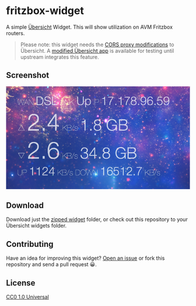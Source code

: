 fritzbox-widget
==========================

A simple [Übersicht](http://tracesof.net/uebersicht/) Widget. This will show utilization on AVM Fritzbox routers.

> Please note: this widget needs the [CORS proxy modifications](https://github.com/felixhageloh/uebersicht/pull/253) to Übersicht.
> A [modified Übersicht app](https://zuckschwerdt.org/Uebersicht-1.0.44_CORS-Proxy.app.zip) is available for testing until upstream integrates this feature.

## Screenshot

![Fritzbox widget for übersicht](./screenshot.png)

## Download

Download just the [zipped widget](https://github.com/zuckschwerdt/fritzbox-widget/raw/master/fritzbox.widget.zip) folder, or check out this repository to your Übersicht widgets folder.

## Contributing

Have an idea for improving this widget? [Open an issue](https://github.com/zuckschwerdt/fritzbox-widget/issues/new) or fork this repository and send a pull request :grinning:.

## License

[CC0 1.0 Universal](./LICENSE)
